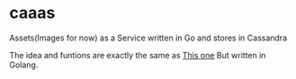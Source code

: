 # caaas
Assets(Images for now) as a Service written in Go and stores in Cassandra

The idea and funtions are exactly the same as [This one](https://github.com/arkxu/aaas)
But written in Golang.

